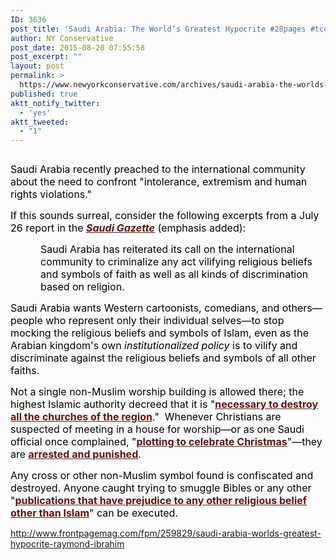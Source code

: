 ```yaml
---
ID: 3636
post_title: 'Saudi Arabia: The World’s Greatest Hypocrite #28pages #tcot #GJM'
author: NY Conservative
post_date: 2015-08-20 07:55:58
post_excerpt: ""
layout: post
permalink: >
  https://www.newyorkconservative.com/archives/saudi-arabia-the-worlds-greatest-hypocrite-28pages-tcot-gjm/
published: true
aktt_notify_twitter:
  - 'yes'
aktt_tweeted:
  - "1"
---
```

<p><img src="http://www.newyorkconservative.com/wp-content/uploads/2015/08/082015_1155_SaudiArabia1.jpg" alt=""/>
	</p><p><span style="color:black; font-size:12pt">Saudi Arabia recently preached to the international community about the need to confront "intolerance, extremism and human rights violations."
</span></p><p><span style="color:black; font-size:12pt">If this sounds surreal, consider the following excerpts from a July 26 report in the <a href="http://www.saudigazette.com.sa/index.cfm?method=home.regcon&amp;contentid=20150726251504"><span style="color:#631312; text-decoration:underline"><strong><em>Saudi Gazette</em></strong></span></a> (emphasis added):
</span></p><p style="margin-left: 36pt"><span style="color:black; font-size:12pt">Saudi Arabia has reiterated its call on the international community to criminalize any act vilifying religious beliefs and symbols of faith as well as all kinds of discrimination based on religion.
</span></p><p><span style="color:black; font-size:12pt">Saudi Arabia wants Western cartoonists, comedians, and others—people who represent only their individual selves—to stop mocking the religious beliefs and symbols of Islam, even as the Arabian kingdom's own <em>institutionalized policy</em> is to vilify and discriminate against the religious beliefs and symbols of all other faiths.
</span></p><p><span style="color:black; font-size:12pt">Not a single non-Muslim worship building is allowed there; the highest Islamic authority decreed that it is "<a href="http://www.raymondibrahim.com/11358/saudi-mufti-destroy-churches"><span style="color:#631312; text-decoration:underline"><strong>necessary to destroy all the churches of the region</strong></span></a>."  Whenever Christians are suspected of meeting in a house for worship—or as one Saudi official once complained, "<a href="http://english.al-akhbar.com/content/saudi-detains-dozens-plotting-celebrate-christmas"><span style="color:#631312; text-decoration:underline"><strong>plotting to celebrate Christmas</strong></span></a>"—they are <a href="http://barnabasfund.org/US/News/Archives/Christians-detained-by-Saudi-religious-police-in-raid-on-private-home.html"><span style="color:#631312; text-decoration:underline"><strong>arrested and punished</strong></span></a>.
</span></p><p><span style="color:black; font-size:12pt">Any cross or other non-Muslim symbol found is confiscated and destroyed. Anyone caught trying to smuggle Bibles or any other "<a href="http://www.christianpost.com/news/saudi-arabias-new-law-imposes-death-sentence-for-bible-smugglers-131352/"><span style="color:#631312; text-decoration:underline"><strong>publications that have prejudice to any other religious belief other than Islam</strong></span></a>" can be executed.
</span></p><p><a href="http://www.frontpagemag.com/fpm/259829/saudi-arabia-worlds-greatest-hypocrite-raymond-ibrahim">http://www.frontpagemag.com/fpm/259829/saudi-arabia-worlds-greatest-hypocrite-raymond-ibrahim</a>
	</p>